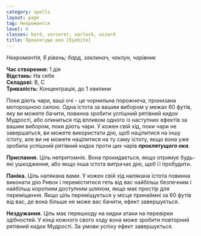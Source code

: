 ```yaml
---
category: spells
layout: page
tag: Некромантія
level: 6
classes: bard, sorcerer, warlock, wizard
title: Проклятуще око [Eyebite]
---
```


_Некромантія, 6 рівень; бард, заклинач, чаклун, чарівник_    

**Час створення:** 1 дія    
**Відстань:** На себе    
**Складові:** В, С    
**Тривалість:** Концентрація, до 1 хвилини    

Поки діють чари, ваші очі - це чорнильна порожнеча, пронизана моторошною силою. Одна істота за вашим вибором у межах 60 футів, яку ви можете бачити, повинна зробити успішний рятівний кидок Мудрості, або опиниться під впливом одного із наступних ефектів за вашим вибором, поки діють чари. У кожен свій хід, поки чари не завершаться, ви можете використати дію, щоб націлитися на іншу істоту, але ви не можете націлитися на ту саму істоту, якщо вона уже зробила успішний рятівний кидок проти цих чарів **_проклятущого ока_**.    

**Приспання.** Ціль непритомніє. Вона прокидається, якщо отримує будь-які ушкодження, або якщо інша істота витрачає дію, щоб її пробудити.    

**Паніка.** Ціль налякана вами. У кожен свій хід налякана істота повинна виконати дію Ривок і переміститися геть від вас найбільш безпечним і найбільш коротким доступним шляхом, якщо має простір для переміщення. Якщо ціль переміщується у місце принаймні за 60 футів від вас, де вона більше не може вас бачити, ефект завершується.    

**Нездужання.** Ціль має перешкоду на кидки атаки на перевірки здібностей. У кінці кожного свого ходу вона може зробити повторний рятівний кидок Мудрості. За умови успіху ефект завершується.
